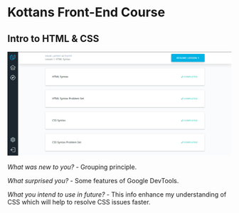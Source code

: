 ﻿<!DOCTYPE html>

<head>
    <meta charset="utf-8" />
    <h1>Kottans Front-End Course</h1>
    <meta name="description" content="Stage 0. Self-Study" />
    <link rel="stylesheet" href="https://maxcdn.bootstrapcdn.com/bootstrap/3.3.7/css/bootstrap.min.css" integrity="sha384-BVYiiSIFeK1dGmJRAkycuHAHRg32OmUcww7on3RYdg4Va+PmSTsz/K68vbdEjh4u" crossorigin="anonymous">
    <link href="https://fonts.googleapis.com/icon?family=Material+Icons" rel="stylesheet">
</head>

<body>
    <div>
        <h2>Intro to HTML & CSS</h2>
    </div>
      <p><img src="1.PNG" alt="html-css-done"></p>
    <div>
    <p><i>What was new to you?</i><span> - Grouping principle.</span></p>
    <p><i>What surprised you?</i><span> - Some features of Google DevTools.</span></p>
    <p><i>What you intend to use in future?</i><span> - This info enhance my understanding of CSS which will help to resolve CSS issues faster.</span></p>
    </div>
</body>
</html>
